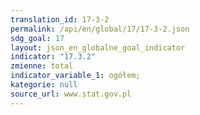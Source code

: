 ```yaml
---
translation_id: 17-3-2
permalink: /api/en/global/17/17-3-2.json
sdg_goal: 17
layout: json_en_globalne_goal_indicator
indicator: "17.3.2"
zmienne: total
indicator_variable_1: ogółem;
kategorie: null
source_url: www.stat.gov.pl
---
```


